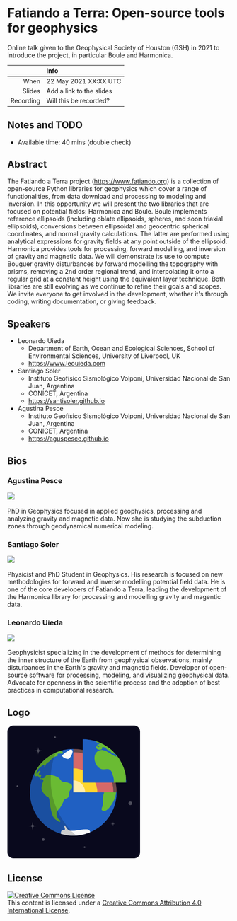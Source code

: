 # Fatiando a Terra: Open-source tools for geophysics

Online talk given to the Geophysical Society of Houston (GSH) in 2021
to introduce the project, in particular Boule and Harmonica.

| | Info |
|--:|:------|
| When | 22 May 2021 XX:XX UTC |
| Slides | Add a link to the slides |
| Recording | Will this be recorded? |

## Notes and TODO

* Available time: 40 mins (double check)

## Abstract

The Fatiando a Terra project (https://www.fatiando.org) is a collection of open-source Python libraries for geophysics which cover a range of functionalities, from data download and processing to modeling and inversion. 
In this opportunity we will present the two libraries that are focused on potential fields: Harmonica and Boule. 
Boule implements reference ellipsoids (including oblate ellipsoids, spheres, and soon triaxial ellipsoids), conversions between ellipsoidal and geocentric spherical coordinates, and normal gravity calculations.
The latter are performed using analytical expressions for gravity fields at any point outside of the ellipsoid. 
Harmonica provides tools for processing, forward modelling, and inversion of gravity and magnetic data. 
We will demonstrate its use to compute Bouguer gravity disturbances by forward modelling the topography with prisms, removing a 2nd order regional trend, and interpolating it onto a regular grid at a constant height using the equivalent layer technique.
Both libraries are still evolving as we continue to refine their goals and scopes.
We invite everyone to get involved in the development, whether it's through coding, writing documentation, or giving feedback.

## Speakers

* Leonardo Uieda 
    * Department of Earth, Ocean and Ecological Sciences, School of Environmental Sciences, University of Liverpool, UK
    * https://www.leouieda.com
* Santiago Soler
    * Instituto Geofísico Sismológico Volponi, Universidad Nacional de San Juan, Argentina
    * CONICET, Argentina
    * https://santisoler.github.io
* Agustina Pesce
    * Instituto Geofísico Sismológico Volponi, Universidad Nacional de San Juan, Argentina
    * CONICET, Argentina
    * https://aguspesce.github.io

## Bios

### Agustina Pesce

<img src="https://raw.githubusercontent.com/aguspesce/aguspesce.github.io/master/imgs/about.jpg"
    style="height: 300px">

PhD in Geophysics focused in applied geophysics, processing and analyzing gravity and magnetic data. Now she is studying the subduction zones through geodynamical numerical modeling.

### Santiago Soler

<img src="https://santisoler.github.io/images/about.jpg"
    style="height: 300px">

Physicist and PhD Student in Geophysics. His research is focused on new methodologies for forward and inverse modelling potential field data. He is one of the core developers of Fatiando a Terra, leading the development of the Harmonica library for processing and modelling gravity and magentic data.

### Leonardo Uieda

<img src="https://www.leouieda.com/images/profile/ness.jpg"
    style="height: 300px">

Geophysicist specializing in the development of methods for determining the inner structure of the Earth from geophysical observations, mainly disturbances in the Earth's gravity and magnetic fields. Developer of open-source software for processing, modeling, and visualizing geophysical data. Advocate for openness in the scientific process and the adoption of best practices in computational research.

## Logo

<img src="https://raw.githubusercontent.com/fatiando/logo/master/fatiando-logo-background.png" 
    style="height: 300px">

## License

<a rel="license" href="http://creativecommons.org/licenses/by/4.0/"><img
alt="Creative Commons License" style="border-width:0"
src="https://i.creativecommons.org/l/by/4.0/88x31.png" /></a><br>
This content is licensed under a <a rel="license"
href="http://creativecommons.org/licenses/by/4.0/">Creative Commons Attribution
4.0 International License</a>.
